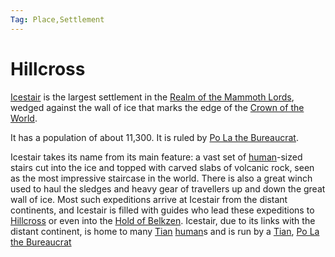 ```yaml
---
Tag: Place,Settlement
---
```

# Hillcross
[Icestair](https://pathfinderwiki.com/wiki/Icestair) is the largest settlement in the [Realm of the Mammoth Lords](Realm-of-the-Mammoth-Lords), wedged against the wall of ice that marks the edge of the [Crown of the World](Crown-of-the-World).

It has a population of about 11,300. It is ruled by [Po La the Bureaucrat](Po-La-the-Bureaucrat).

Icestair takes its name from its main feature: a vast set of [human](human)-sized stairs cut into the ice and topped with carved slabs of volcanic rock, seen as the most impressive staircase in the world. There is also a great winch used to haul the sledges and heavy gear of travellers up and down the great wall of ice. Most such expeditions arrive at Icestair from the distant continents, and Icestair is filled with guides who lead these expeditions to [Hillcross](Hillcross) or even into the [Hold of Belkzen](Hold-of-Belkzen). Icestair, due to its links with the distant continent, is home to many [Tian](Tian) [human](human)s and is run by a [Tian](Tian), [Po La the Bureaucrat](Po-La-the-Bureaucrat)